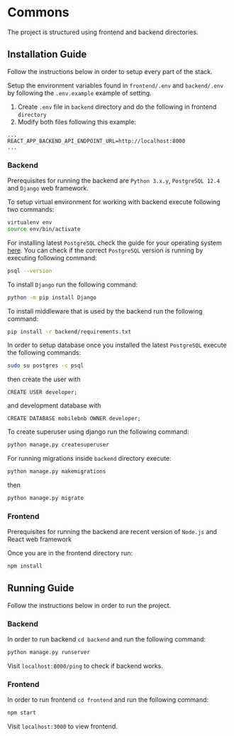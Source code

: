 # Commons #

The project is structured using frontend and backend directories.

## Installation Guide ##

Follow the instructions below in order to setup every part of the stack.

Setup the environment variables found in `frontend/.env` and  `backend/.env` by following the `.env.example` example of setting.

1) Create `.env` file in `backend` directory and do the following in frontend `directory`
2) Modify both files following this example:
```
...
REACT_APP_BACKEND_API_ENDPOINT_URL=http://localhost:8000
...
```

### Backend ###

Prerequisites for running the backend are `Python 3.x.y`, `PostgreSQL 12.4` and `Django` web framework.

To setup virtual environment for working with backend execute following two commands:
```sh
virtualenv env
source env/bin/activate
```

For installing latest `PostgreSQL` check the guide for your operating system [here](https://wiki.postgresql.org/wiki/Detailed_installation_guides#General_Linux).
You can check if the correct `PostgreSQL` version is running by executing following command:
```sh
psql --version
```

To install `Django` run the following command:
```sh
python -m pip install Django
```

To install middleware that is used by the backend run the following command:
```sh
pip install -r backend/requirements.txt
```

In order to setup database once you installed the latest `PostgreSQL` execute the following commands:
```sh
sudo su postgres -c psql
```
then create the user with
```
CREATE USER developer;
```
and development database with
```
CREATE DATABASE mobilebnb OWNER developer;
```

To create superuser using django run the following command:
```sh
python manage.py createsuperuser
```

For running migrations inside `backend` directory execute:
```sh
python manage.py makemigrations
```
then
```sh
python manage.py migrate
```

### Frontend ###

Prerequisites for running the backend are recent version of `Node.js` and React web framework

Once you are in the frontend directory run:
```sh
npm install
```

## Running Guide ##

Follow the instructions below in order to run the project.

### Backend ###

In order to run backend `cd backend` and run the following command:
```sh
python manage.py runserver
```

Visit `localhost:8000/ping` to check if backend works.

### Frontend ###
In order to run frontend `cd frontend` and run the following command:
```sh
npm start
```

Visit `localhost:3000` to view frontend.